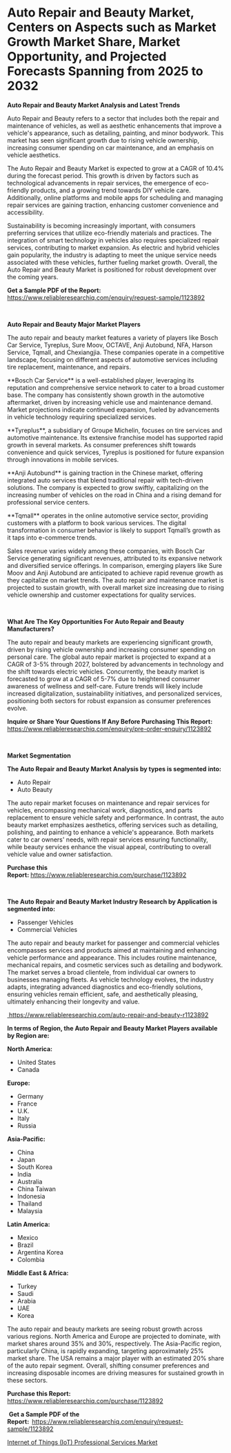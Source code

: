 <p><h1>Auto Repair and Beauty Market, Centers on Aspects such as Market Growth Market Share, Market Opportunity, and Projected Forecasts Spanning from 2025 to 2032</h1></p><p><strong>Auto Repair and Beauty Market Analysis and Latest Trends</strong></p>
<p><p>Auto Repair and Beauty refers to a sector that includes both the repair and maintenance of vehicles, as well as aesthetic enhancements that improve a vehicle's appearance, such as detailing, painting, and minor bodywork. This market has seen significant growth due to rising vehicle ownership, increasing consumer spending on car maintenance, and an emphasis on vehicle aesthetics. </p><p>The Auto Repair and Beauty Market is expected to grow at a CAGR of 10.4% during the forecast period. This growth is driven by factors such as technological advancements in repair services, the emergence of eco-friendly products, and a growing trend towards DIY vehicle care. Additionally, online platforms and mobile apps for scheduling and managing repair services are gaining traction, enhancing customer convenience and accessibility.</p><p>Sustainability is becoming increasingly important, with consumers preferring services that utilize eco-friendly materials and practices. The integration of smart technology in vehicles also requires specialized repair services, contributing to market expansion. As electric and hybrid vehicles gain popularity, the industry is adapting to meet the unique service needs associated with these vehicles, further fueling market growth. Overall, the Auto Repair and Beauty Market is positioned for robust development over the coming years.</p></p>
<p><strong>Get a Sample PDF of the Report:&nbsp;</strong> <a href="https://www.reliableresearchiq.com/enquiry/request-sample/1123892?utm_campaign=2291&utm_medium=2&utm_source=Github&utm_content=ia&utm_term=11032025&utm_id=auto-repair-and-beauty">https://www.reliableresearchiq.com/enquiry/request-sample/1123892</a></p>
<p>&nbsp;</p>
<p><strong>Auto Repair and Beauty Major Market Players</strong></p>
<p><p>The auto repair and beauty market features a variety of players like Bosch Car Service, Tyreplus, Sure Moov, OCTAVE, Anji Autobund, NFA, Harson Service, Tqmall, and Chexiangjia. These companies operate in a competitive landscape, focusing on different aspects of automotive services including tire replacement, maintenance, and repairs.</p><p>**Bosch Car Service** is a well-established player, leveraging its reputation and comprehensive service network to cater to a broad customer base. The company has consistently shown growth in the automotive aftermarket, driven by increasing vehicle use and maintenance demand. Market projections indicate continued expansion, fueled by advancements in vehicle technology requiring specialized services.</p><p>**Tyreplus**, a subsidiary of Groupe Michelin, focuses on tire services and automotive maintenance. Its extensive franchise model has supported rapid growth in several markets. As consumer preferences shift towards convenience and quick services, Tyreplus is positioned for future expansion through innovations in mobile services.</p><p>**Anji Autobund** is gaining traction in the Chinese market, offering integrated auto services that blend traditional repair with tech-driven solutions. The company is expected to grow swiftly, capitalizing on the increasing number of vehicles on the road in China and a rising demand for professional service centers.</p><p>**Tqmall** operates in the online automotive service sector, providing customers with a platform to book various services. The digital transformation in consumer behavior is likely to support Tqmall’s growth as it taps into e-commerce trends.</p><p>Sales revenue varies widely among these companies, with Bosch Car Service generating significant revenues, attributed to its expansive network and diversified service offerings. In comparison, emerging players like Sure Moov and Anji Autobund are anticipated to achieve rapid revenue growth as they capitalize on market trends. The auto repair and maintenance market is projected to sustain growth, with overall market size increasing due to rising vehicle ownership and customer expectations for quality services.</p></p>
<p>&nbsp;</p>
<p><strong>What Are The Key Opportunities For Auto Repair and Beauty Manufacturers?</strong></p>
<p><p>The auto repair and beauty markets are experiencing significant growth, driven by rising vehicle ownership and increasing consumer spending on personal care. The global auto repair market is projected to expand at a CAGR of 3-5% through 2027, bolstered by advancements in technology and the shift towards electric vehicles. Concurrently, the beauty market is forecasted to grow at a CAGR of 5-7% due to heightened consumer awareness of wellness and self-care. Future trends will likely include increased digitalization, sustainability initiatives, and personalized services, positioning both sectors for robust expansion as consumer preferences evolve.</p></p>
<p><strong>Inquire or Share Your Questions If Any Before Purchasing This Report:</strong> <a href="https://www.reliableresearchiq.com/enquiry/pre-order-enquiry/1123892?utm_campaign=2291&utm_medium=2&utm_source=Github&utm_content=ia&utm_term=11032025&utm_id=auto-repair-and-beauty">https://www.reliableresearchiq.com/enquiry/pre-order-enquiry/1123892</a></p>
<p>&nbsp;</p>
<p><strong>Market Segmentation</strong></p>
<p><strong>The Auto Repair and Beauty Market Analysis by types is segmented into:</strong></p>
<p><ul><li>Auto Repair</li><li>Auto Beauty</li></ul></p>
<p><p>The auto repair market focuses on maintenance and repair services for vehicles, encompassing mechanical work, diagnostics, and parts replacement to ensure vehicle safety and performance. In contrast, the auto beauty market emphasizes aesthetics, offering services such as detailing, polishing, and painting to enhance a vehicle's appearance. Both markets cater to car owners' needs, with repair services ensuring functionality, while beauty services enhance the visual appeal, contributing to overall vehicle value and owner satisfaction.</p></p>
<p><strong>Purchase this Report:&nbsp;</strong><a href="https://www.reliableresearchiq.com/purchase/1123892?utm_campaign=2291&utm_medium=2&utm_source=Github&utm_content=ia&utm_term=11032025&utm_id=auto-repair-and-beauty">https://www.reliableresearchiq.com/purchase/1123892</a></p>
<p>&nbsp;</p>
<p><strong>The Auto Repair and Beauty Market Industry Research by Application is segmented into:</strong></p>
<p><ul><li>Passenger Vehicles</li><li>Commercial Vehicles</li></ul></p>
<p><p>The auto repair and beauty market for passenger and commercial vehicles encompasses services and products aimed at maintaining and enhancing vehicle performance and appearance. This includes routine maintenance, mechanical repairs, and cosmetic services such as detailing and bodywork. The market serves a broad clientele, from individual car owners to businesses managing fleets. As vehicle technology evolves, the industry adapts, integrating advanced diagnostics and eco-friendly solutions, ensuring vehicles remain efficient, safe, and aesthetically pleasing, ultimately enhancing their longevity and value.</p></p>
<p><a href="https://www.reliableresearchiq.com/auto-repair-and-beauty-r1123892?utm_campaign=2291&utm_medium=2&utm_source=Github&utm_content=ia&utm_term=11032025&utm_id=auto-repair-and-beauty">&nbsp;https://www.reliableresearchiq.com/auto-repair-and-beauty-r1123892</a></p>
<p><strong>In terms of Region, the Auto Repair and Beauty Market Players available by Region are:</strong></p>
<p>
    <p> <strong> North America: </strong>
        <ul>
            <li>United States</li>
            <li>Canada</li>
        </ul>
        </p> 
    <p> <strong> Europe: </strong>
        <ul>
            <li>Germany</li>
            <li>France</li>
            <li>U.K.</li>
            <li>Italy</li>
            <li>Russia</li>
        </ul>
        </p> 
    <p> <strong> Asia-Pacific: </strong>
        <ul>
            <li>China</li>
            <li>Japan</li>
            <li>South Korea</li>
            <li>India</li>
            <li>Australia</li>
            <li>China Taiwan</li>
            <li>Indonesia</li>
            <li>Thailand</li>
            <li>Malaysia</li>
        </ul>
        </p> 
    <p> <strong> Latin America: </strong>
        <ul>
            <li>Mexico</li>
            <li>Brazil</li>
            <li>Argentina Korea</li>
            <li>Colombia</li>
        </ul>
        </p> 
    <p> <strong> Middle East & Africa: </strong>
        <ul>
            <li>Turkey</li>
            <li>Saudi</li>
            <li>Arabia</li>
            <li>UAE</li>
            <li>Korea</li>
        </ul>
    </p>
    </p>
<p><p>The auto repair and beauty markets are seeing robust growth across various regions. North America and Europe are projected to dominate, with market shares around 35% and 30%, respectively. The Asia-Pacific region, particularly China, is rapidly expanding, targeting approximately 25% market share. The USA remains a major player with an estimated 20% share of the auto repair segment. Overall, shifting consumer preferences and increasing disposable incomes are driving measures for sustained growth in these sectors.</p></p>
<p><strong>Purchase this Report: </strong><a href="https://www.reliableresearchiq.com/purchase/1123892?utm_campaign=2291&utm_medium=2&utm_source=Github&utm_content=ia&utm_term=11032025&utm_id=auto-repair-and-beauty">https://www.reliableresearchiq.com/purchase/1123892</a></p>
<p>&nbsp;<strong>Get a Sample PDF of the Report:&nbsp;&nbsp;</strong><a href="https://www.reliableresearchiq.com/enquiry/request-sample/1123892?utm_campaign=2291&utm_medium=2&utm_source=Github&utm_content=ia&utm_term=11032025&utm_id=auto-repair-and-beauty">https://www.reliableresearchiq.com/enquiry/request-sample/1123892</a></p>
<p><strong></strong></p>
<p><p><a href="https://github.com/paljuhubeyde/Market-Research-Report-List-1/blob/main/internet-of-things-iot-professional-services-market.md?utm_campaign=2291&utm_medium=2&utm_source=Github&utm_content=ia&utm_term=11032025&utm_id=auto-repair-and-beauty">Internet of Things (IoT) Professional Services Market</a></p></p>